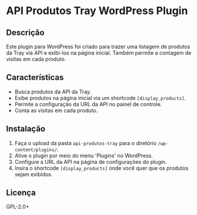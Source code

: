 # API Produtos Tray WordPress Plugin

## Descrição

Este plugin para WordPress foi criado para trazer uma listagem de produtos da Tray via API e exibi-los na página inicial. Também permite a contagem de visitas em cada produto.

## Características

- Busca produtos da API da Tray.
- Exibe produtos na página inicial via um shortcode `[display_products]`.
- Permite a configuração da URL da API no painel de controle.
- Conta as visitas em cada produto.

## Instalação

1. Faça o upload da pasta `api-produtos-tray` para o diretório `/wp-content/plugins/`.
2. Ative o plugin por meio do menu 'Plugins' no WordPress.
3. Configure a URL da API na página de configurações do plugin.
4. Insira o shortcode `[display_products]` onde você quer que os produtos sejam exibidos.

## Licença

GPL-2.0+
